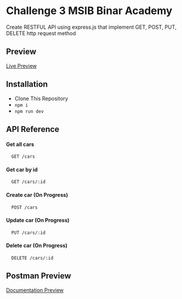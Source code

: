 # Challenge 3 MSIB Binar Academy

Create RESTFUL API using express.js that implement GET, POST, PUT, DELETE http request method

## Preview

[Live Preview](https://f-fsw24001086-km6-akb-restfulapiexpress-ch3.vercel.app/)

## Installation

- Clone This Repository
- `npm i`
- `npm run dev`

## API Reference

#### Get all cars

```http
  GET /cars
```

#### Get car by id

```http
  GET /cars/:id
```

#### Create car (On Progress)

```http
  POST /cars
```

#### Update car (On Progress)

```http
  PUT /cars/:id
```

#### Delete car (On Progress)

```http
  DELETE /cars/:id
```

## Postman Preview

[Documentation Preview](https://www.postman.com/akbarrahmatm/workspace/km6-binar-academy-akbar-rahmat-mulyatama/collection/22728093-ec7c0aa7-8704-4cf4-84be-5a603ba527c6?action=share&creator=22728093)
